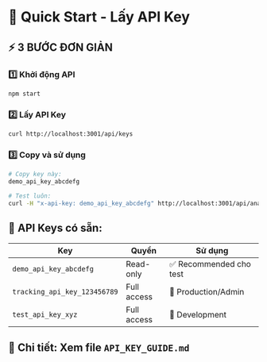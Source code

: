 # 🔑 Quick Start - Lấy API Key

## ⚡ 3 BƯỚC ĐƠN GIẢN

### 1️⃣ Khởi động API

```bash
npm start
```

### 2️⃣ Lấy API Key

```bash
curl http://localhost:3001/api/keys
```

### 3️⃣ Copy và sử dụng

```bash
# Copy key này:
demo_api_key_abcdefg

# Test luôn:
curl -H "x-api-key: demo_api_key_abcdefg" http://localhost:3001/api/analytics/clicks
```

## 🎯 API Keys có sẵn:

| Key                          | Quyền       | Sử dụng                 |
| ---------------------------- | ----------- | ----------------------- |
| `demo_api_key_abcdefg`       | Read-only   | ✅ Recommended cho test |
| `tracking_api_key_123456789` | Full access | 🚀 Production/Admin     |
| `test_api_key_xyz`           | Full access | 🧪 Development          |

## 📖 Chi tiết: Xem file `API_KEY_GUIDE.md`
